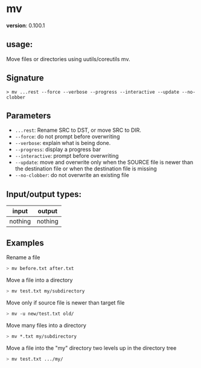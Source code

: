 # mv

**version**: 0.100.1

## **usage**:

Move files or directories using uutils/coreutils mv.

## Signature

`> mv ...rest --force --verbose --progress --interactive --update --no-clobber`

## Parameters

- `...rest`: Rename SRC to DST, or move SRC to DIR.
- `--force`: do not prompt before overwriting
- `--verbose`: explain what is being done.
- `--progress`: display a progress bar
- `--interactive`: prompt before overwriting
- `--update`: move and overwrite only when the SOURCE file is newer than the destination file or when the destination file is missing
- `--no-clobber`: do not overwrite an existing file

## Input/output types:

| input   | output  |
| ------- | ------- |
| nothing | nothing |

## Examples

Rename a file

```bash
> mv before.txt after.txt
```

Move a file into a directory

```bash
> mv test.txt my/subdirectory
```

Move only if source file is newer than target file

```bash
> mv -u new/test.txt old/
```

Move many files into a directory

```bash
> mv *.txt my/subdirectory
```

Move a file into the "my" directory two levels up in the directory tree

```bash
> mv test.txt .../my/
```
